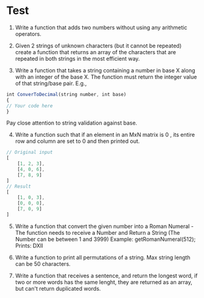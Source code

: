 # Test

1. Write a function that adds two numbers without using any arithmetic operators.

2. Given 2 strings of unknown characters (but it cannot be repeated) create a function that returns an array of the characters that are repeated in both strings in
the most efficient way.

3. Write a function that takes a string containing a number in base X along with an integer of the base X. The function must return the integer value of that
string/base pair. E.g.,
``` JavaScript
int ConverToDecimal(string number, int base)
{
// Your code here
}
```
Pay close attention to string validation against base.

4. Write a function such that if an element in an MxN matrix is 0 , its entire row and column are set to 0 and then printed out.
``` JavaScript
// Original input
[
    [1, 2, 3],
    [4, 0, 6],
    [7, 8, 9]
]
// Result
[
    [1, 0, 3],
    [0, 0, 0],
    [7, 0, 9]
]
```

5. Write a function that convert the given number into a Roman Numeral - The function needs to receive a Number and Return a String (The Number can be
between 1 and 3999)
Example:
getRomanNumeral(512);
Prints: DXII

6. Write a function to print all permutations of a string. Max string length can be 50 characters.

7. Write a function that receives a sentence, and return the longest word, if two or more words has the same lenght, they are returned as an array, but can't return
duplicated words.